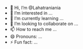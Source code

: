 - 👋 Hi, I’m @Lahatraniania
- 👀 I’m interested in ...
- 🌱 I’m currently learning ...
- 💞️ I’m looking to collaborate on ...
- 📫 How to reach me ...
- 😄 Pronouns: ...
- ⚡ Fun fact: ...

<!---
Lahatraniania/Lahatraniania is a ✨ special ✨ repository because its `README.md` (this file) appears on your GitHub profile.
You can click the Preview link to take a look at your changes.
--->
